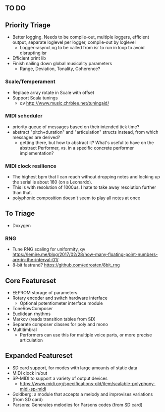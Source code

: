 ## TO DO

## Priority Triage
- Better logging. Needs to be compile-out, multiple loggers, efficient output, separate loglevel per logger, compile-out by loglevel
	- Logger::asyncLog to be called from isr to run in loop to avoid disrupting isr
- Efficient print lib
- Finish nailing down global musicality parameters
  - Range, Deviation, Tonality, Coherence?

### Scale/Temperament
- Replace array rotate in Scale with offset
- Support Scala tunings
  - qv http://www.music.chrblee.net/tuningaid/

### MIDI scheduler
- priority queue of messages based on their intended tick time?
- abstract "pitch+duration" and "articulation" structs instead, from which messages are derived?
  - getting there, but how to abstract it? What's useful to have on the abstract Performer, vs. in a specific concrete performer implementation?

### MIDI clock resilience
- The highest bpm that I can reach without dropping notes and locking up the serial is about 160 (on a Leonardo).
- This is with resolution of 1000us. I hate to take away resolution further than that.
- polyphonic composition doesn't seem to play all notes at once

## To Triage
- Doxygen

### RNG
- Tune RNG scaling for uniformity, qv https://lemire.me/blog/2017/02/28/how-many-floating-point-numbers-are-in-the-interval-01/
- 8-bit fastrand? https://github.com/edrosten/8bit_rng

## Core Featureset
- EEPROM storage of parameters
- Rotary encoder and switch hardware interface
  - Optional potentiometer interface module
- ToneRowComposer
- Euclidean rhythms
- Markov (reads transition tables from SD)
- Separate composer classes for poly and mono
- Multitimbral
  - Performers can use this for multiple voice parts, or more precise articulation

## Expanded Featureset
- SD card support, for modes with large amounts of static data
- MIDI clock in/out
- SP-MIDI to support a variety of output devices
  - https://www.midi.org/specifications-old/item/scalable-polyphony-midi-sp-midi
- Goldberg: a module that accepts a melody and improvises variations (from SD card)
- Parsons: Generates melodies for Parsons codes (from SD card)